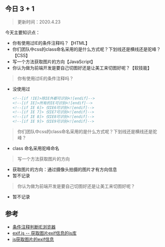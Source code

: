## 今日 3 + 1
> 更新时间：2020.4.23

今天主要知识点：
* 你有使用过IE的条件注释吗？【HTML】
* 你们团队中css的class命名采用的是什么方式呢？下划线还是横线还是驼峰？【CSS】
* 写一个方法获取图片的方向【JavaScript】
* 你认为做为前端开发是要自己切图好还是让美工来切图好呢？【软技能】

> 你有使用过IE的条件注释吗？
* 没使用过
  ```html
  <!--[if !IE]>除IE外都可识别<![endif]-->
  <!--[if IE]>所有的IE可识别<![endif]-->
  <!--[if IE 6]> 仅IE6可识别<![endif]-->
  <!--[if IE 7]> 仅IE7可识别<![endif]-->
  <!--[if IE 8]> 仅IE8可识别<![endif]-->
  <!--[if IE 9]> 仅IE9可识别<![endif]-->
  ```

> 你们团队中css的class命名采用的是什么方式呢？下划线还是横线还是驼峰？
* class 命名采用驼峰命名

> 写一个方法获取图片的方向
* 获取图片的方向：通过摄像头拍摄的图片才有方向信息
* 暂不记录

> 你认为做为前端开发是要自己切图好还是让美工来切图好呢？
* 暂不记录

## 参考
* [条件注释判断IE浏览器](https://juejin.im/post/5d28a74351882541175bfb1b)
* [exif.js -- 获取图片exif信息的js库](https://github.com/exif-js/exif-js)
* [js获取图片的exif信息](https://blog.muops.com/?p=265)